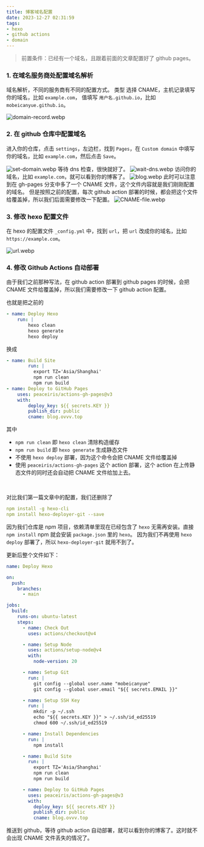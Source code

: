 ```yaml
---
title: 博客域名配置
date: 2023-12-27 02:31:59
tags:
- hexo
- github actions
- domain
---
```

> 前置条件：已经有一个域名，且跟着前面的文章配置好了 github pages。

### 1. 在域名服务商处配置域名解析
域名解析，不同的服务商有不同的配置方式。
类型 选择 CNAME，主机记录填写你的域名，比如 `example.com`，
值填写 `用户名.github.io`，比如 `mobeicanyue.github.io`。

![domain-record.webp](/images/Configure-blog-domain/domain-record.webp)

### 2. 在 github 仓库中配置域名

进入你的仓库，点击 `settings`，左边栏，找到 `Pages`，在 `Custom domain` 中填写你的域名，比如 `example.com`，然后点击 `Save`。

![set-domain.webp](/images/Configure-blog-domain/set-domain.webp)
等待 dns 检查，很快就好了。
![wait-dns.webp](/images/Configure-blog-domain/wait-dns.webp)
访问你的域名，比如 `example.com`，就可以看到你的博客了。
![blog.webp](/images/Configure-blog-domain/blog.webp)
此时可以注意到在 gh-pages 分支中多了一个 CNAME 文件，这个文件内容就是我们刚刚配置的域名。
但是按照之前的配置，每次 github action 部署的时候，都会把这个文件给覆盖掉，所以我们后面需要修改一下配置。
![CNAME-file.webp](/images/Configure-blog-domain/CNAME-file.webp)

### 3. 修改 hexo 配置文件
在 hexo 的配置文件 `_config.yml` 中，找到 `url`，把 `url` 改成你的域名，比如 `https://example.com`。

![url.webp](/images/Configure-blog-domain/url.webp)

### 4. 修改 Github Actions 自动部署
由于我们之前那种写法，在 github action 部署到 github pages 的时候，会把 CNAME 文件给覆盖掉，所以我们需要修改一下 github action 配置。

也就是把之前的
    
```yml
- name: Deploy Hexo
    run: |
        hexo clean
        hexo generate
        hexo deploy
```

换成
    
```yml
- name: Build Site
        run: |
          export TZ='Asia/Shanghai'
          npm run clean
          npm run build
- name: Deploy to GitHub Pages
    uses: peaceiris/actions-gh-pages@v3
    with:
        deploy_key: ${{ secrets.KEY }}
        publish_dir: public
        cname: blog.ovvv.top
```
其中
- `npm run clean` 即 `hexo clean` 清除构造缓存
- `npm run build` 即 `hexo generate` 生成静态文件
- 不使用 `hexo deploy` 部署，因为这个命令会把 CNAME 文件给覆盖掉
- 使用 `peaceiris/actions-gh-pages` 这个 action 部署，这个 action 在上传静态文件的同时还会自动把 CNAME 文件给加上去。

<br>

对比我们第一篇文章中的配置，我们还删除了
```yml
npm install -g hexo-cli
npm install hexo-deployer-git --save
```
因为我们仓库是 npm 项目，依赖清单里现在已经包含了 `hexo` 无需再安装。直接`npm install` npm 就会安装 `package.json` 里的 `hexo`。
因为我们不再使用 `hexo deploy` 部署了，所以 `hexo-deployer-git` 就用不到了。

更新后整个文件如下：
```yml
name: Deploy Hexo

on:
  push:
    branches:
      - main

jobs:
  build:
    runs-on: ubuntu-latest
    steps:
      - name: Check Out
        uses: actions/checkout@v4

      - name: Setup Node
        uses: actions/setup-node@v4
        with:
          node-version: 20

      - name: Setup Git
        run: |
          git config --global user.name "mobeicanyue"
          git config --global user.email "${{ secrets.EMAIL }}"

      - name: Setup SSH Key
        run: |
          mkdir -p ~/.ssh
          echo "${{ secrets.KEY }}" > ~/.ssh/id_ed25519
          chmod 600 ~/.ssh/id_ed25519

      - name: Install Dependencies
        run: |
          npm install

      - name: Build Site
        run: |
          export TZ='Asia/Shanghai'
          npm run clean
          npm run build

      - name: Deploy to GitHub Pages
        uses: peaceiris/actions-gh-pages@v3
        with:
          deploy_key: ${{ secrets.KEY }}
          publish_dir: public
          cname: blog.ovvv.top
```

推送到 github，等待 github action 自动部署，就可以看到你的博客了。这时就不会出现 CNAME 文件丢失的情况了。